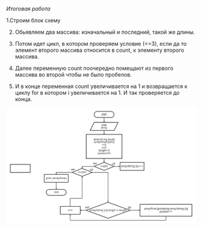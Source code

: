 *Итоговая работа*

1.Строим блок схему

2. Обьявляем два массива: изначальный и последний, такой же длины.

3. Потом идет цикл, в котором проверяем условие (<=3), если да то элемент второго массива относится в count, к элементу второго массива.

4. Далее переменную count поочередно помещают из первого массива во второй чтобы не было пробелов.

5. И в конце переменная count увеличивается на 1 и возвращается к циклу for в котором i увеличивается на 1. И так проверяется до конца.

![Начальная блок схема](%D1%81%D1%85%D0%B5%D0%BC%D0%B0.png)
